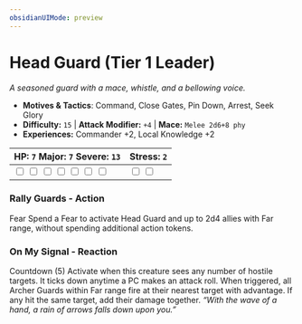 ```yaml
---
obsidianUIMode: preview
---
```

# Head Guard (Tier 1 Leader)

*A seasoned guard with a mace, whistle, and a bellowing voice.*

- **Motives & Tactics**: Command, Close Gates, Pin Down, Arrest, Seek Glory
- **Difficulty:** `15` | **Attack Modifier:** `+4` | **Mace:** `Melee 2d6+8 phy`
- **Experiences:** Commander +2, Local Knowledge +2

| HP: `7` Major: `7` Severe: `13` | Stress: `2` |
|--|--|
|  <input type="checkbox" unchecked id="bfcd950d"> <input type="checkbox" unchecked id="f776a81c"> <input type="checkbox" unchecked id="e31bc630"> <input type="checkbox" unchecked id="f9039dea"> <input type="checkbox" unchecked id="dbe3db47"> <input type="checkbox" unchecked id="d7deeffe"> <input type="checkbox" unchecked id="d28bd1e1"> |  <input type="checkbox" unchecked id="01045001"> <input type="checkbox" unchecked id="7f5da914"> |

### Rally Guards - Action

Fear Spend a Fear to activate Head Guard and up to 2d4 allies with Far range, without spending additional action tokens. 

### On My Signal - Reaction

Countdown (5) Activate when this creature sees any number of hostile targets. It ticks down anytime a PC makes an attack roll. When triggered, all Archer Guards within Far range fire at their nearest target with advantage. If any hit the same target, add their damage together. *“With the wave of a hand, a rain of arrows falls down upon you.”*



